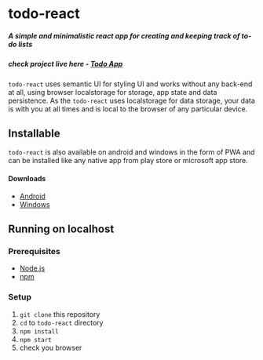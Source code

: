 # todo-react
##### A simple and minimalistic react app for creating and keeping track of to-do lists
##### check project live here - [Todo App](https://todolists.abhi887.vercel.app)

`todo-react` uses semantic UI for styling UI and works without any back-end at all, using 
browser localstorage for storage, app state and data persistence.
As the `todo-react` uses localstorage for data storage, your data is with you at all times
and is local to the browser of any particular device.

## Installable
`todo-react` is also available on android and windows in the form of PWA and can be installed
like any native app from play store or microsoft app store.

#### Downloads
- [Android](https://github.com/abhi887/todo-react/releases/android/)
- [Windows](https://github.com/abhi887/todo-react/releases/windows/)

## Running on localhost
### Prerequisites
- [Node.js](https://nodejs.org)
- [npm](https://npmjs.com)

### Setup
1. `git clone` this repository
2. `cd` to `todo-react` directory
3. `npm install`
4.  `npm start`
5. check you browser
